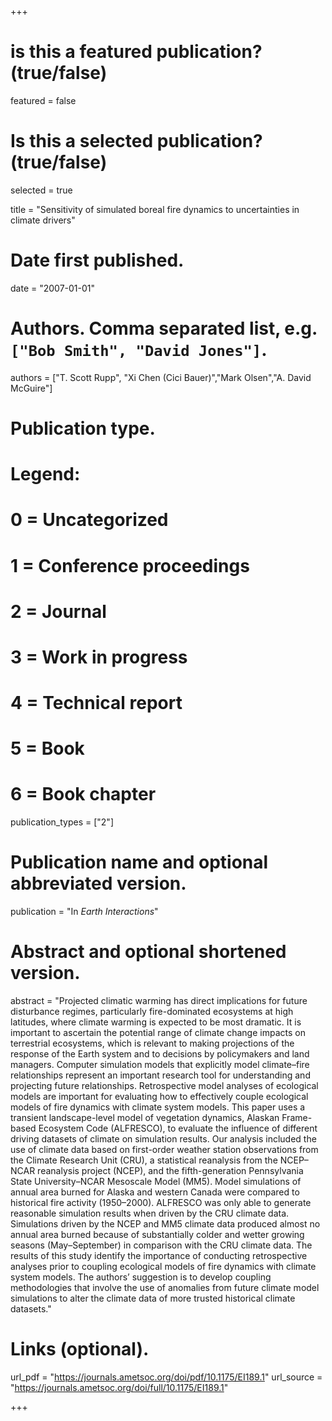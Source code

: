 +++
# is this a featured publication? (true/false)
featured = false
# Is this a selected publication? (true/false)
selected = true

title = "Sensitivity of simulated boreal fire dynamics to 
uncertainties in climate drivers"

# Date first published.
date = "2007-01-01"

# Authors. Comma separated list, e.g. `["Bob Smith", "David Jones"]`.
authors = ["T. Scott Rupp", "Xi Chen (Cici Bauer)","Mark Olsen","A. David McGuire"]

# Publication type.
# Legend:
# 0 = Uncategorized
# 1 = Conference proceedings
# 2 = Journal
# 3 = Work in progress
# 4 = Technical report
# 5 = Book
# 6 = Book chapter
publication_types = ["2"]

# Publication name and optional abbreviated version.
publication = "In *Earth Interactions*"

# Abstract and optional shortened version.
abstract = "Projected climatic warming has direct implications for future disturbance regimes, particularly fire-dominated ecosystems at high latitudes, where climate warming is expected to be most dramatic. It is important to ascertain the potential range of climate change impacts on terrestrial ecosystems, which is relevant to making projections of the response of the Earth system and to decisions by policymakers and land managers. Computer simulation models that explicitly model climate–fire relationships represent an important research tool for understanding and projecting future relationships. Retrospective model analyses of ecological models are important for evaluating how to effectively couple ecological models of fire dynamics with climate system models. This paper uses a transient landscape-level model of vegetation dynamics, Alaskan Frame-based Ecosystem Code (ALFRESCO), to evaluate the influence of different driving datasets of climate on simulation results. Our analysis included the use of climate data based on first-order weather station observations from the Climate Research Unit (CRU), a statistical reanalysis from the NCEP–NCAR reanalysis project (NCEP), and the fifth-generation Pennsylvania State University–NCAR Mesoscale Model (MM5). Model simulations of annual area burned for Alaska and western Canada were compared to historical fire activity (1950–2000). ALFRESCO was only able to generate reasonable simulation results when driven by the CRU climate data. Simulations driven by the NCEP and MM5 climate data produced almost no annual area burned because of substantially colder and wetter growing seasons (May–September) in comparison with the CRU climate data. The results of this study identify the importance of conducting retrospective analyses prior to coupling ecological models of fire dynamics with climate system models. The authors’ suggestion is to develop coupling methodologies that involve the use of anomalies from future climate model simulations to alter the climate data of more trusted historical climate datasets."

# Links (optional).
url_pdf = "https://journals.ametsoc.org/doi/pdf/10.1175/EI189.1"
url_source = "https://journals.ametsoc.org/doi/full/10.1175/EI189.1"


+++

